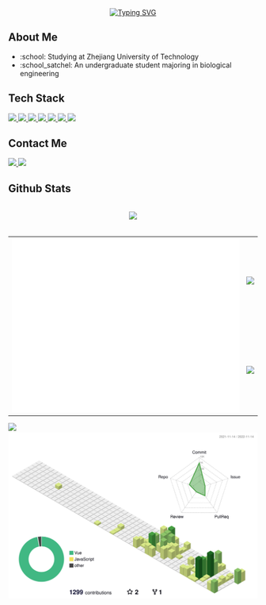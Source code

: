 <div align="center">
    <a href="https://git.io/typing-svg"><img
            src="https://readme-typing-svg.herokuapp.com?font=Fira+Code&weight=600&pause=1000&center=true&vCenter=true&width=435&lines=%3C+Hello+world!+%2F%3E;4+%3D%3D%3D+2+*+2;A%E2%89%A100+T%E2%89%A110+G%E2%89%A101+C%E2%89%A111;Biology%26Informatics%3D%EF%BC%9F"
            alt="Typing SVG" /></a>
</div>

<h2>About Me</h2>
<ul>
    <li>:school: Studying at Zhejiang University of Technology</li>
    <li>:school_satchel: An undergraduate student majoring in biological engineering</li>
</ul>
<h2>Tech Stack</h2>
<div>
    <a href="https://developer.mozilla.org/en-US/docs/learn/JavaScript">
        <img src="https://img.shields.io/badge/-JavaScript-F7DF1E?style=flat-square&logo=JavaScript&logoColor=white" />
    </a>
    <a href="https://vuejs.org/">
        <img src="https://img.shields.io/badge/-VUEJS-4FC08D?style=flat-square&logo=Vue.js&logoColor=white" />
    </a>
    <a href="https://www.python.org/">
        <img src="https://img.shields.io/badge/-Python-3776AB?style=flat-square&logo=Python&logoColor=white" />
    </a>
    <a href="https://www.php.net/">
        <img src="https://img.shields.io/badge/-PHP-777BB4?style=flat-square&logo=PHP&logoColor=white" />
    </a>
    <a href="https://www.electronjs.org/">
        <img src="https://img.shields.io/badge/-Electron-47848F?style=flat-square&logo=Electron&logoColor=white" />
    </a>
    <a href="https://git-scm.com/">
        <img src="https://img.shields.io/badge/-Git-F05032?style=flat-square&logo=Git&logoColor=white" />
    </a>
    <a>
        <img src="https://img.shields.io/badge/-C++-00599C?style=flat-square&logo=C%2B%2B&logoColor=white" />
    </a>

</div>

<h2>Contact Me</h2>
<div>
    <a href="https://github.com/497363983">
        <img src="https://img.shields.io/badge/-GitHub-181717?style=flat-square&logo=GitHub&logoColor=white" />
    </a>
    <a href="https://gitlab.igem.org/sky1">
        <img src="https://img.shields.io/badge/-GitLab%20of%20iGEM-63ae72?style=flat-square&logo=GitLab&logoColor=white" />
    </a>
</div>
<h2>Github Stats</h2>
<br />
<div align="center">
    <picture>
        <source srcset="https://streak-stats.demolab.com?user=497363983&theme=dark"
            media="(prefers-color-scheme: dark)" />
        <source srcset="https://streak-stats.demolab.com?user=497363983&theme=default"
            media="(prefers-color-scheme: light), (prefers-color-scheme: no-preference)" />
        <img src="https://streak-stats.demolab.com?user=497363983&theme=default" />
    </picture>
</div>
<br />
<table>
    <tr>
        <td rowspan="2">
            <a align="left" href="https://metrics.lecoq.io/">
                <img src="/github-metrics.svg" />
            </a>
        </td>
        <td colspan="1">
            <picture>
                <source
                    srcset="https://github-readme-stats.vercel.app/api?username=497363983&show_icons=true&theme=dark&card_width=500&custom_title=GitHub%20Stats&hide_border=true&bg_color=0e1116"
                    media="(prefers-color-scheme: dark)" />
                <source
                    srcset="https://github-readme-stats.vercel.app/api?username=497363983&show_icons=true&card_width=500&custom_title=GitHub%20Stats&hide_border=true"
                    media="(prefers-color-scheme: light), (prefers-color-scheme: no-preference)" />
                <img
                    src="https://github-readme-stats.vercel.app/api?username=497363983&show_icons=true&card_width=500&custom_title=GitHub%20Stats&hide_border=true" />
            </picture>
        </td>
    </tr>
    <tr>
        <td colspan="1">
            <picture>
                <source
                    srcset="https://github-readme-stats.vercel.app/api/top-langs/?username=497363983&layout=compact&theme=dark&card_width=500&hide_border=true&bg_color=171b21"
                    media="(prefers-color-scheme: dark)" />
                <source
                    srcset="https://github-readme-stats.vercel.app/api/top-langs/?username=497363983&layout=compact&card_width=500&hide_border=true&bg_color=f6f8fa"
                    media="(prefers-color-scheme: light), (prefers-color-scheme: no-preference)" />
                <img
                    src="https://github-readme-stats.vercel.app/api/top-langs/?username=497363983&layout=compact&card_width=500&hide_border=true" />
            </picture>
        </td>
    </tr>
</table>
<picture>
    <source
        srcset="https://activity-graph.herokuapp.com/graph?username=497363983&theme=github-dark&custom_title=Contribution%20Graph"
        media="(prefers-color-scheme: dark)" />
    <source
        srcset="https://activity-graph.herokuapp.com/graph?username=497363983&theme=github-light&custom_title=Contribution%20Graph"
        media="(prefers-color-scheme: light), (prefers-color-scheme: no-preference)" />
    <img
        src="https://activity-graph.herokuapp.com/graph?username=497363983&theme=github&custom_title=Contribution%20Graph" />
</picture>
<picture>
    <source srcset="/profile-3d-contrib/profile-night-rainbow.svg" media="(prefers-color-scheme: dark)" />
    <source srcset="/profile-3d-contrib/profile-green.svg"
        media="(prefers-color-scheme: light), (prefers-color-scheme: no-preference)" />
    <img src="/profile-3d-contrib/profile-green.svg" />
</picture>
